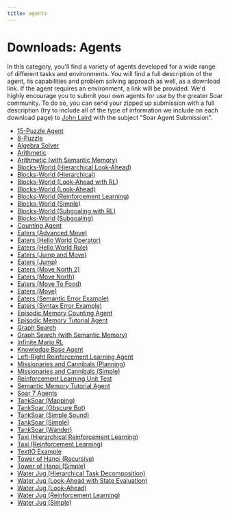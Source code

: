 ```yaml
---
title: agents
---
```


# Downloads: Agents

In this category, you'll find a variety of agents developed for a wide range of
different tasks and environments. You will find a full description of the agent,
its capabilities and problem solving approach as well, as a download link. If
the agent requires an environment, a link will be provided. We'd highly
encourage you to submit your own agents for use by the greater Soar community.
To do so, you can send your zipped up submission with a full description (try to
include all of the type of information we include on each download page) to
[John Laird](mailto:laird@umich.edu) with the subject "Soar Agent Submission".

*   [15-Puzzle Agent](./15-puzzle.md)
*   [8-Puzzle](./8-puzzle.md)
*   [Algebra Solver](./algebra_solver.md)
*   [Arithmetic](./arithmetic.md)
*   [Arithmetic (with Semantic Memory)](./arithmetic_(with_semantic_memory).md)
*   [Blocks-World (Hierarchical Look-Ahead)](./blocks-world_(hierarchical_look-ahead).md)
*   [Blocks-World (Hierarchical)](./blocks-world_(hierarchical).md)
*   [Blocks-World (Look-Ahead with RL)](./blocks-world_(look-ahead_with_rl).md)
*   [Blocks-World (Look-Ahead)](./blocks-world_(look-ahead).md)
*   [Blocks-World (Reinforcement Learning)](./blocks-world_(reinforcement_learning).md)
*   [Blocks-World (Simple)](./blocks-world_(simple).md)
*   [Blocks-World (Subgoaling with RL)](./blocks-world_(subgoaling_with_rl).md)
*   [Blocks-World (Subgoaling)](./blocks-world_(subgoaling).md)
*   [Counting Agent](./counting_agent.md)
*   [Eaters (Advanced Move)](./eaters_(advanced_move).md)
*   [Eaters (Hello World Operator)](./eaters_(hello_world_operator).md)
*   [Eaters (Hello World Rule)](./eaters_(hello_world_rule).md)
*   [Eaters (Jump and Move)](./eaters_(jump_and_move).md)
*   [Eaters (Jump)](./eaters_(jump).md)
*   [Eaters (Move North 2)](./eaters_(move_north_2).md)
*   [Eaters (Move North)](./eaters_(move_north).md)
*   [Eaters (Move To Food)](./eaters_(move_to_food).md)
*   [Eaters (Move)](./eaters_(move).md)
*   [Eaters (Semantic Error Example)](./eaters_(semantic_error_example).md)
*   [Eaters (Syntax Error Example)](./eaters_(syntax_error_example).md)
*   [Episodic Memory Counting Agent](./episodic_memory_counting_agent.md)
*   [Episodic Memory Tutorial Agent](./episodic_memory_tutorial_agent.md)
*   [Graph Search](./graph_search.md)
*   [Graph Search (with Semantic Memory)](./graph_search_(with_semantic_memory).md)
*   [Infinite Mario RL](./infinite_mario_rl.md)
*   [Knowledge Base Agent](./knowledge_base_agent.md)
*   [Left-Right Reinforcement Learning Agent](./left-right_reinforcement_learning_agent.md)
*   [Missionaries and Cannibals (Planning)](./missionaries_and_cannibals_(planning).md)
*   [Missionaries and Cannibals (Simple)](./missionaries_and_cannibals_(simple).md)
*   [Reinforcement Learning Unit Test](./reinforcement_learning_unit_test.md)
*   [Semantic Memory Tutorial Agent](./semantic_memory_tutorial_agent.md)
*   [Soar 7 Agents](./soar_7_agents.md)
*   [TankSoar (Mapping)](./tanksoar_(mapping).md)
*   [TankSoar (Obscure Bot)](./tanksoar_(obscure_bot).md)
*   [TankSoar (Simple Sound)](./tanksoar_(simple_sound).md)
*   [TankSoar (Simple)](./tanksoar_(simple).md)
*   [TankSoar (Wander)](./tanksoar_(wander).md)
*   [Taxi (Hierarchical Reinforcement Learning)](./taxi_(hierarchical_reinforcement_learning).md)
*   [Taxi (Reinforcement Learning)](./taxi_(reinforcement_learning).md)
*   [TextIO Example](./textio_example.md)
*   [Tower of Hanoi (Recursive)](./tower_of_hanoi_(recursive).md)
*   [Tower of Hanoi (Simple)](./tower_of_hanoi_(simple).md)
*   [Water Jug (Hierarchical Task Decomposition)](./water_jug_(hierarchical_task_decomposition).md)
*   [Water Jug (Look-Ahead with State Evaluation)](./water_jug_(look-ahead_with_state_evaluation).md)
*   [Water Jug (Look-Ahead)](./water_jug_(look-ahead).md)
*   [Water Jug (Reinforcement Learning)](./water_jug_(reinforcement_learning).md)
*   [Water Jug (Simple)](./water_jug_(simple).md)
